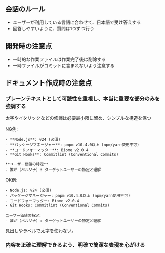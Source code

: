 ## 会話のルール

- ユーザーが利用している言語に合わせて、日本語で受け答えする
- 回答しやすいように、質問は1つずつ行う

## 開発時の注意点

- 一時的な作業ファイルは作業完了後は削除する
- 一時ファイルがコミットに含まれないよう注意する

## ドキュメント作成時の注意点

### プレーンテキストとして可読性を重視し、本当に重要な部分のみを強調する

太字やイタリックなどの修飾は必要最小限に留め、シンプルな構造を保つ

NG例:
```
- **Node.js**: v24 (必須)
- **パッケージマネージャー**: pnpm v10.4.0以上 (npm/yarn使用不可)
- **コードフォーマッター**: Biome v2.0.4
- **Git Hooks**: Commitlint (Conventional Commits)

**ユーザー価値の特定**
- 誰が（ペルソナ）: ターゲットユーザーの特定と理解
```

OK例:
```
- Node.js: v24 (必須)
- パッケージマネージャー: pnpm v10.4.0以上 (npm/yarn使用不可)
- コードフォーマッター: Biome v2.0.4
- Git Hooks: Commitlint (Conventional Commits)

ユーザー価値の特定:
- 誰が（ペルソナ）: ターゲットユーザーの特定と理解
```

見出しやラベルで太字を使わない。

### 内容を正確に理解できるよう、明確で簡潔な表現を心がける
